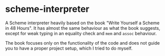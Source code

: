 # scheme-interpreter
A Scheme interpreter heavily based on the book
"Write Yourself a Scheme in 48 Hours". It has almost the same behaviour as what
the book suggests, except for weak typing in an equality check and `mem` and `assoc` behaviour.

The book focuses only on the functionality of the code and does not guide you
to have a proper project setup, which I tried to do myself.
